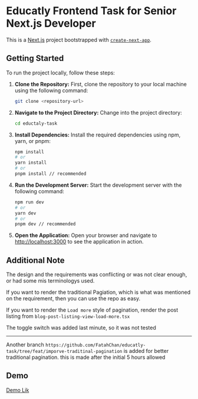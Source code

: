 # Educatly Frontend Task for Senior Next.js Developer

This is a [Next.js](https://nextjs.org) project bootstrapped with [`create-next-app`](https://nextjs.org/docs/app/api-reference/cli/create-next-app).

## Getting Started

To run the project locally, follow these steps:

1. **Clone the Repository:**
   First, clone the repository to your local machine using the following command:
   ```bash
   git clone <repository-url>
   ```

2. **Navigate to the Project Directory:**
   Change into the project directory:
   ```bash
   cd eductaly-task
   ```

3. **Install Dependencies:**
   Install the required dependencies using npm, yarn, or pnpm:
   ```bash
   npm install
   # or
   yarn install
   # or
   pnpm install // recommended
   ```

4. **Run the Development Server:**
   Start the development server with the following command:
   ```bash
   npm run dev
   # or
   yarn dev
   # or
   pnpm dev // recommended
   ```

5. **Open the Application:**
   Open your browser and navigate to [http://localhost:3000](http://localhost:3000) to see the application in action.

## Additional Note

The design and the requirements was conflicting or was not clear enough, or had some mis terminologys used.

If you want to render the traditional Pagiation, which is what was mentioned on the requirement, then you can use the repo as easy.

If you want to render the `Load more` style of pagination, render the post listing from `blog-post-listing-view-load-more.tsx`


The toggle switch was added last minute, so it was not tested



---- 

Another branch `https://github.com/FatahChan/educatly-task/tree/feat/imporve-traditinal-pagination` is added for better traditional pagination. this is made after the initial 5 hours allowed


## Demo
[Demo Lik](https://educatly-task-omega.vercel.app/)
